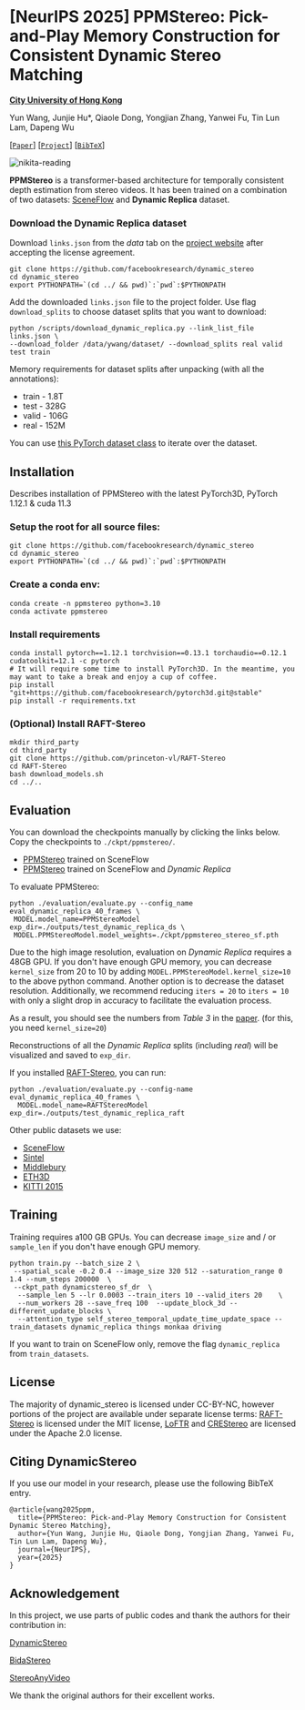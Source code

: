 # [NeurIPS 2025] PPMStereo: Pick-and-Play Memory Construction for Consistent Dynamic Stereo Matching

**[City University of Hong Kong](https://www.cityu.edu.hk/en)**

Yun Wang, Junjie Hu*, Qiaole Dong, Yongjian Zhang, Yanwei Fu, Tin Lun Lam, Dapeng Wu

[[`Paper`](https://research.facebook.com/publications/dynamicstereo-consistent-dynamic-depth-from-stereo-videos/)] [[`Project`](https://dynamic-stereo.github.io/)] [[`BibTeX`](#citing-dynamicstereo)]

![nikita-reading](https://user-images.githubusercontent.com/37815420/236242052-e72d5605-1ab2-426c-ae8d-5c8a86d5252c.gif)

**PPMStereo** is a transformer-based architecture for temporally consistent depth estimation from stereo videos. It has been trained on a combination of two datasets: [SceneFlow](https://lmb.informatik.uni-freiburg.de/resources/datasets/SceneFlowDatasets.en.html) and **Dynamic Replica** dataset.

### Download the Dynamic Replica dataset
Download `links.json` from the *data* tab on the [project website](https://dynamic-stereo.github.io/) after accepting the license agreement.
```
git clone https://github.com/facebookresearch/dynamic_stereo
cd dynamic_stereo
export PYTHONPATH=`(cd ../ && pwd)`:`pwd`:$PYTHONPATH
```
Add the downloaded `links.json` file to the project folder. Use flag `download_splits` to choose dataset splits that you want to download: 
```
python /scripts/download_dynamic_replica.py --link_list_file links.json \
--download_folder /data/ywang/dataset/ --download_splits real valid test train
```

Memory requirements for dataset splits after unpacking (with all the annotations):
- train - 1.8T
- test - 328G
- valid - 106G
- real - 152M

You can use [this PyTorch dataset class](https://github.com/facebookresearch/dynamic_stereo/blob/dfe2907faf41b810e6bb0c146777d81cb48cb4f5/datasets/dynamic_stereo_datasets.py#L287) to iterate over the dataset.

## Installation

Describes installation of PPMStereo with the latest PyTorch3D, PyTorch 1.12.1 & cuda 11.3

### Setup the root for all source files:
```
git clone https://github.com/facebookresearch/dynamic_stereo
cd dynamic_stereo
export PYTHONPATH=`(cd ../ && pwd)`:`pwd`:$PYTHONPATH
```
### Create a conda env:
```
conda create -n ppmstereo python=3.10
conda activate ppmstereo
```
### Install requirements
```
conda install pytorch==1.12.1 torchvision==0.13.1 torchaudio==0.12.1 cudatoolkit=12.1 -c pytorch
# It will require some time to install PyTorch3D. In the meantime, you may want to take a break and enjoy a cup of coffee.
pip install "git+https://github.com/facebookresearch/pytorch3d.git@stable"
pip install -r requirements.txt
```

### (Optional) Install RAFT-Stereo
```
mkdir third_party
cd third_party
git clone https://github.com/princeton-vl/RAFT-Stereo
cd RAFT-Stereo
bash download_models.sh
cd ../..
```



## Evaluation

You can  download the checkpoints manually by clicking the links below. Copy the checkpoints to `./ckpt/ppmstereo/`.

- [PPMStereo](https://dl.fbaipublicfiles.com/dynamic_replica_v1/dynamic_stereo_sf.pth) trained on SceneFlow
- [PPMStereo](https://dl.fbaipublicfiles.com/dynamic_replica_v1/dynamic_stereo_dr_sf.pth) trained on SceneFlow and *Dynamic Replica*

To evaluate PPMStereo:
```
python ./evaluation/evaluate.py --config_name eval_dynamic_replica_40_frames \
 MODEL.model_name=PPMStereoModel exp_dir=./outputs/test_dynamic_replica_ds \
 MODEL.PPMStereoModel.model_weights=./ckpt/ppmstereo_stereo_sf.pth 
```
Due to the high image resolution, evaluation on *Dynamic Replica* requires a 48GB GPU. If you don't have enough GPU memory, you can decrease `kernel_size` from 20 to 10 by adding `MODEL.PPMStereoModel.kernel_size=10` to the above python command. Another option is to decrease the dataset resolution. Additionally, we recommend reducing `iters = 20` to `iters = 10` with only a slight drop in accuracy to facilitate the evaluation process.

As a result, you should see the numbers from *Table 3* in the [paper](https://arxiv.org/pdf/2305.02296.pdf). (for this, you need `kernel_size=20`)

Reconstructions of all the *Dynamic Replica* splits (including *real*) will be visualized and saved to `exp_dir`.

If you installed [RAFT-Stereo](https://github.com/princeton-vl/RAFT-Stereo), you can run:
```
python ./evaluation/evaluate.py --config-name eval_dynamic_replica_40_frames \
  MODEL.model_name=RAFTStereoModel exp_dir=./outputs/test_dynamic_replica_raft
```

Other public datasets we use: 
 - [SceneFlow](https://lmb.informatik.uni-freiburg.de/resources/datasets/SceneFlowDatasets.en.html)
 - [Sintel](http://sintel.is.tue.mpg.de/stereo)
 - [Middlebury](https://vision.middlebury.edu/stereo/data/)
 - [ETH3D](https://www.eth3d.net/datasets#low-res-two-view-training-data)
 - [KITTI 2015](http://www.cvlibs.net/datasets/kitti/eval_stereo.php) 

## Training
Training requires a100 GB GPUs. You can decrease `image_size` and / or `sample_len` if you don't have enough GPU memory.
```
python train.py --batch_size 2 \
 --spatial_scale -0.2 0.4 --image_size 320 512 --saturation_range 0 1.4 --num_steps 200000  \
 --ckpt_path dynamicstereo_sf_dr  \
  --sample_len 5 --lr 0.0003 --train_iters 10 --valid_iters 20    \
  --num_workers 28 --save_freq 100  --update_block_3d --different_update_blocks \
  --attention_type self_stereo_temporal_update_time_update_space --train_datasets dynamic_replica things monkaa driving
```
If you want to train on SceneFlow only, remove the flag `dynamic_replica` from `train_datasets`.

## License
The majority of dynamic_stereo is licensed under CC-BY-NC, however portions of the project are available under separate license terms: [RAFT-Stereo](https://github.com/princeton-vl/RAFT-Stereo) is licensed under the MIT license, [LoFTR](https://github.com/zju3dv/LoFTR) and [CREStereo](https://github.com/megvii-research/CREStereo) are licensed under the Apache 2.0 license.


## Citing DynamicStereo
If you use our model in your research, please use the following BibTeX entry.
```
@article{wang2025ppm,
  title={PPMStereo: Pick-and-Play Memory Construction for Consistent Dynamic Stereo Matching},
  author={Yun Wang, Junjie Hu, Qiaole Dong, Yongjian Zhang, Yanwei Fu, Tin Lun Lam, Dapeng Wu},
  journal={NeurIPS},
  year={2025}
}
```
## Acknowledgement
In this project, we use parts of public codes and thank the authors for their contribution in: 

[DynamicStereo](https://github.com/facebookresearch/dynamic_stereo)

[BidaStereo](https://github.com/TomTomTommi/bidastereo)

[StereoAnyVideo](https://github.com/TomTomTommi/stereoanyvideo)

We thank the original authors for their excellent works.
